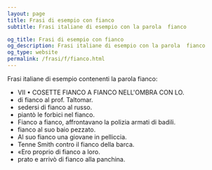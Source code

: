 ```yaml
---
layout: page
title: Frasi di esempio con fianco 
subtitle: Frasi italiane di esempio con la parola  fianco

og_title: Frasi di esempio con fianco 
og_description: Frasi italiane di esempio con la parola  fianco
og_type: website
permalink: /frasi/f/fianco.html
---
```


Frasi italiane di esempio contenenti la parola fianco:


- VII • COSETTE FIANCO A FIANCO NELL'OMBRA CON LO.
- di fianco al prof. Taltomar.
- sedersi di fianco al russo.
- piantò le forbici nel fianco.
- Fianco a fianco, affrontavano la polizia armati di badili.
- fianco al suo baio pezzato.
- Al suo fianco una giovane in pelliccia.
- Tenne Smith contro il fianco della barca.
- «Ero proprio di fianco a loro.
- prato e arrivò di fianco alla panchina.
